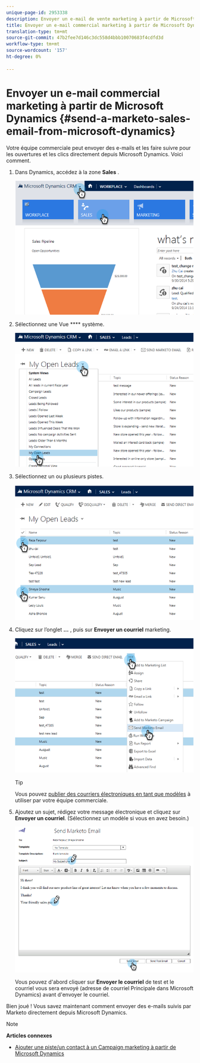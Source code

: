```yaml
---
unique-page-id: 2953338
description: Envoyer un e-mail de vente marketing à partir de Microsoft Dynamics - Marketo Docs - Documentation sur les produits
title: Envoyer un e-mail commercial marketing à partir de Microsoft Dynamics
translation-type: tm+mt
source-git-commit: 47b2fee7d146c3dc558d4bbb10070683f4cdfd3d
workflow-type: tm+mt
source-wordcount: '157'
ht-degree: 0%

---
```



# Envoyer un e-mail commercial marketing à partir de Microsoft Dynamics {#send-a-marketo-sales-email-from-microsoft-dynamics}

Votre équipe commerciale peut envoyer des e-mails et les faire suivre pour les ouvertures et les clics directement depuis Microsoft Dynamics. Voici comment.

1. Dans Dynamics, accédez à la zone **Sales** .

   ![](assets/image2014-10-20-11-3a56-3a9.png)

1. Sélectionnez une Vue **** système.

   ![](assets/image2014-10-20-11-3a56-3a20.png)

1. Sélectionnez un ou plusieurs pistes.

   ![](assets/image2014-10-20-11-3a56-3a35.png)

1. Cliquez sur l’onglet **...** , puis sur **Envoyer un courriel** marketing.

   ![](assets/image2014-10-20-11-3a56-3a57.png)

   >[!TIP]
   >
   >Vous pouvez [publier des courriers électroniques en tant que modèles](../../../../product-docs/marketo-sales-insight/msi-for-salesforce/features/actions-in-the-msi-panel/send-marketo-email/publish-an-email-to-sales-insight.md) à utiliser par votre équipe commerciale.

1. Ajoutez un sujet, rédigez votre message électronique et cliquez sur **Envoyer un courriel**. (Sélectionnez un modèle si vous en avez besoin.)

   ![](assets/image2014-10-20-11-3a57-3a8.png)

   Vous pouvez d&#39;abord cliquer sur **Envoyer le courriel** de test et le courriel vous sera envoyé (adresse de courriel Principale dans Microsoft Dynamics) avant d&#39;envoyer le courriel.

Bien joué ! Vous savez maintenant comment envoyer des e-mails suivis par Marketo directement depuis Microsoft Dynamics.

>[!NOTE]
>
>**Articles connexes**
>
>* [Ajouter une piste/un contact à un Campaign marketing à partir de Microsoft Dynamics](add-a-lead-contact-to-a-marketo-campaign-from-microsoft-dynamics.md)

>



